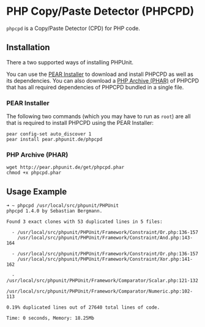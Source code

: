 # PHP Copy/Paste Detector (PHPCPD)

`phpcpd` is a Copy/Paste Detector (CPD) for PHP code.

## Installation

There a two supported ways of installing PHPUnit.

You can use the [PEAR Installer](http://pear.php.net/manual/en/guide.users.commandline.cli.php) to download and install PHPCPD as well as its dependencies. You can also download a [PHP Archive (PHAR)](http://php.net/phar) of PHPCPD that has all required dependencies of PHPCPD bundled in a single file.

### PEAR Installer

The following two commands (which you may have to run as `root`) are all that is required to install PHPCPD using the PEAR Installer:

    pear config-set auto_discover 1
    pear install pear.phpunit.de/phpcpd

### PHP Archive (PHAR)

    wget http://pear.phpunit.de/get/phpcpd.phar
    chmod +x phpcpd.phar

## Usage Example

    ➜ ~ phpcpd /usr/local/src/phpunit/PHPUnit
    phpcpd 1.4.0 by Sebastian Bergmann.

    Found 3 exact clones with 53 duplicated lines in 5 files:

      - /usr/local/src/phpunit/PHPUnit/Framework/Constraint/Or.php:136-157
        /usr/local/src/phpunit/PHPUnit/Framework/Constraint/And.php:143-164

      - /usr/local/src/phpunit/PHPUnit/Framework/Constraint/Or.php:136-157
        /usr/local/src/phpunit/PHPUnit/Framework/Constraint/Xor.php:141-162

      - /usr/local/src/phpunit/PHPUnit/Framework/Comparator/Scalar.php:121-132
        /usr/local/src/phpunit/PHPUnit/Framework/Comparator/Numeric.php:102-113

    0.19% duplicated lines out of 27640 total lines of code.

    Time: 0 seconds, Memory: 18.25Mb
